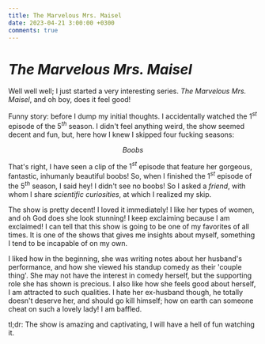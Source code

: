 ```yaml
---
title: The Marvelous Mrs. Maisel
date: 2023-04-21 3:00:00 +0300
comments: true
---
```

# _The Marvelous Mrs. Maisel_
Well well well; I just started a very interesting series. _The Marvelous Mrs. Maisel_, and oh boy, does it feel good!

Funny story: before I dump my initial thoughts. I accidentally watched the $1^{st}$ episode of the $5^{th}$ season. I didn't feel anything weird, the show seemed decent and fun, but, here how I knew I skipped four fucking seasons:

$$Boobs$$

That's right, I have seen a clip of the $1^{st}$ episode that feature her gorgeous, fantastic, inhumanly beautiful boobs! So, when I finished the $1^{st}$ episode of the $5^{th}$ season, I said hey! I didn't see no boobs! So I asked a _friend_, with whom I share _scientific curiosities_, at which I realized my skip.

The show is pretty decent! I loved it immediately! I like her types of women, and oh God does she look stunning! I keep exclaiming because I am exclaimed! I can tell that this show is going to be one of my favorites of all times. It is one of the shows that gives me insights about myself, something I tend to be incapable of on my own.

I liked how in the beginning, she was writing notes about her husband's performance, and how she viewed his standup comedy as their 'couple thing'. She may not have the interest in comedy herself, but the supporting role she has shown is precious. I also like how she feels good about herself, I am attracted to such qualities. I hate her ex-husband though, he totally doesn't deserve her, and should go kill himself; how on earth can someone cheat on such a lovely lady! I am baffled.

tl;dr: The show is amazing and captivating, I will have a hell of fun watching it.